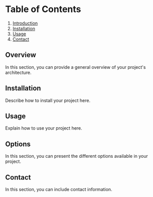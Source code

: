 # Table of Contents

1. [Introduction](#overview)
2. [Installation](#installation)
3. [Usage](#usage)
4. [Contact](#contact)

## Overview <a name="overview"></a>

In this section, you can provide a general overview of your project's architecture.

## Installation <a name="installation"></a>

Describe how to install your project here.

## Usage <a name="usage"></a>

Explain how to use your project here.

## Options <a name="options"></a>

In this section, you can present the different options available in your project.

## Contact <a name="contact"></a>

In this section, you can include contact information.
